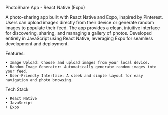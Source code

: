 PhotoShare App - React Native (Expo)

A photo-sharing app built with React Native and Expo, inspired by Pinterest. Users can upload images directly from their device or generate random images to populate their feed. The app provides a clean, intuitive interface for discovering, sharing, and managing a gallery of photos. Developed entirely in JavaScript using React Native, leveraging Expo for seamless development and deployment.

Features:

    • Image Upload: Choose and upload images from your local device.
    • Random Image Generator: Automatically generate random images into your feed.
    • User-Friendly Interface: A sleek and simple layout for easy navigation and photo browsing.

Tech Stack

    • React Native
    • JavaScript
    • Expo
